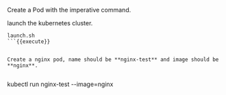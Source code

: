 
Create a Pod with the imperative command.


launch the kubernetes cluster.

```
launch.sh 
```{{execute}}


Create a nginx pod, name should be **nginx-test** and image should be **nginx**.


```
kubectl run nginx-test --image=nginx
```{{execute}}


 